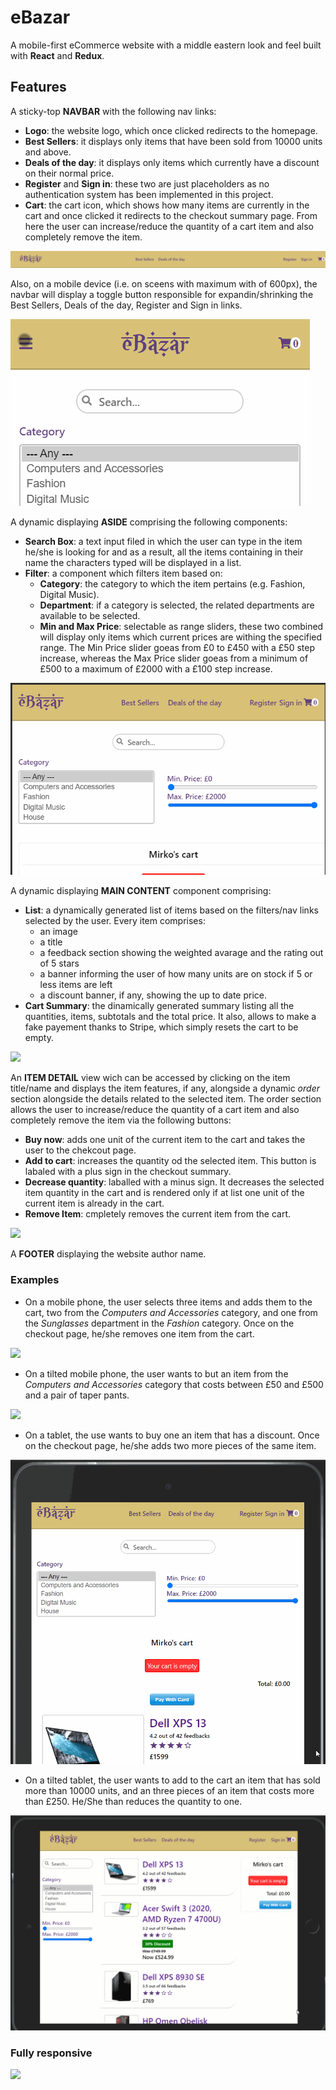 # eBazar
A mobile-first eCommerce website with a middle eastern look and feel built with **React** and **Redux**.

## Features

A sticky-top **NAVBAR** with the following nav links:
* **Logo**: the website logo, which once clicked redirects to the homepage.
* **Best Sellers**: it displays only items that have been sold from 10000 units and above.
* **Deals of the day**: it displays only items which currently have a discount on their normal price.
* **Register** and **Sign in**: these two are just placeholders as no authentication system has been implemented in this project.
* **Cart**: the cart icon, which shows how many items are currently in the cart and once clicked it redirects to the checkout summary page. From here the user can increase/reduce the quantity of a cart item and also completely remove the item.

![](navbar.gif)

Also, on a mobile device (i.e. on sceens with maximum with of 600px), the navbar will display a toggle button responsible for expandin/shrinking the Best Sellers, Deals of the day, Register and Sign in links.

![](toggle.gif)

A dynamic displaying **ASIDE** comprising the following components:
* **Search Box**: a text input filed in which the user can type in the item he/she is looking for and as a result, all the items containing in their name the characters typed will be displayed in a list.
* **Filter**: a component which filters item based on:
  * **Category**: the category to which the item pertains (e.g. Fashion, Digital Music).
  * **Department**: if a category is selected, the related departments are available to be selected.
  * **Min and Max Price**: selectable as range sliders, these two combined will display only items which current prices are withing the specified range. The Min Price slider goeas from £0 to £450 with a £50 step increase, whereas the Max Price slider goeas from a minimum of £500 to a maximum of £2000 with a £100 step increase.
  
![](aside.gif)

A dynamic displaying **MAIN CONTENT** component comprising:
* **List**: a dynamically generated list of items based on the filters/nav links selected by the user. Every item comprises:
  * an image 
  * a title
  * a feedback section showing the weighted avarage and the rating out of 5 stars
  * a banner informing the user of how many units are on stock if 5 or less items are left
  * a discount banner, if any, showing the up to date price.
* **Cart Summary**: the dinamically generated summary listing all the quantities, items, subtotals and the total price. It also, allows to make a fake payement thanks to Stripe, which simply resets the cart to be empty.

![](main-content.gif)

An **ITEM DETAIL** view wich can be accessed by clicking on the item title/name and displays the item features, if any, alongside a dynamic *order* section alongside the details related to the selected item. The order section allows the user to increase/reduce the quantity of a cart item and also completely remove the item via the following buttons:
* **Buy now**: adds one unit of the current item to the cart and takes the user to the chekcout page.
* **Add to cart**: increases the quantity od the selected item. This button is labaled with a plus sign in the checkout summary.
* **Decrease quantity**: laballed with a minus sign. It decreases the selected item quantity in the cart and is rendered only if at list one unit of the current item is already in the cart.
* **Remove Item**: cmpletely removes the current item from the cart.




![](item-detail.gif)

A **FOOTER** displaying the website author name.

### Examples

* On a mobile phone, the user selects three items and adds them to the cart, two from the *Computers and Accessories* category, and one from the *Sunglasses* department in the *Fashion* category. Once on the checkout page, he/she removes one item from the cart.

![](checkout-remove.gif)

* On a tilted mobile phone, the user wants to but an item from the *Computers and Accessories* category that costs between £50 and £500 and a pair of taper pants.

![](tilted-phone-filter.gif)

* On a tablet, the use wants to buy one an item that has a discount. Once on the checkout page, he/she adds two more pieces of the same item.

![](tablet-deal.gif)

* On a tilted tablet, the user wants to add to the cart an item that has sold more than 10000 units, and an three pieces of an item that costs more than £250. He/She than reduces the quantity to one.

![](tilted-tablet.gif)

### Fully responsive

![](responsive.gif)
